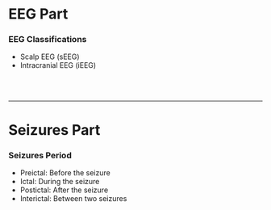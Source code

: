 # EEG Part
### EEG Classifications
* Scalp EEG (sEEG)
* Intracranial EEG (iEEG)

<br>
<br>

---
# Seizures Part
### Seizures Period
* Preictal: Before the seizure
* Ictal: During the seizure
* Postictal: After the seizure
* Interictal: Between two seizures
